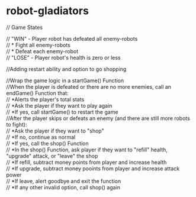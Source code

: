 # robot-gladiators

// Game States  

// "WIN" - Player robot has defeated all enemy-robots  
//    * Fight all enemy-robots  
//    * Defeat each enemy-robot  
// "LOSE" - Player robot's health is zero or less  


//Adding restart ability and option to go shopping  

//Wrap the game logic in a startGame() Function  
//When the player is defeated or there are no more enemies, call an endGame() Function that:  
//  *Alerts the player's total stats  
//  *Ask the player if they want to play again  
//  *If yes, call startGame() to restart the game  
//After the player skips or defeats an enemy (and there are still more robots to fight):  
//  *Ask the player if they want to "shop"  
//  *If no, continue as normal  
//  *If yes, call the shop() Function  
//  *In the shop() Function, ask player if they want to "refill" health, "upgrade" attack, or "leave" the shop  
//  *If refill, subtract money points from player and increase health  
//  *If upgrade, subtract money pooints from player and increase attack power  
//  *If leave, alert goodbye and exit the function  
//  *If any other invalid option, call shop() again



